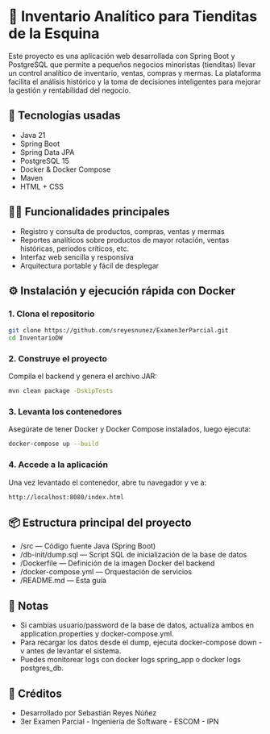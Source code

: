 # 🛒 Inventario Analítico para Tienditas de la Esquina

Este proyecto es una aplicación web desarrollada con Spring Boot y PostgreSQL que permite a pequeños negocios minoristas (tienditas) llevar un control analítico de inventario, ventas, compras y mermas. La plataforma facilita el análisis histórico y la toma de decisiones inteligentes para mejorar la gestión y rentabilidad del negocio.

## 🚀 Tecnologías usadas
- Java 21 
- Spring Boot
- Spring Data JPA
- PostgreSQL 15
- Docker & Docker Compose
- Maven
- HTML + CSS

## 🧑‍💻 Funcionalidades principales
- Registro y consulta de productos, compras, ventas y mermas
- Reportes analíticos sobre productos de mayor rotación, ventas históricas, periodos críticos, etc.
- Interfaz web sencilla y responsiva
- Arquitectura portable y fácil de desplegar

## ⚙️ Instalación y ejecución rápida con Docker

### 1. Clona el repositorio

```bash
git clone https://github.com/sreyesnunez/Examen3erParcial.git
cd InventarioDW

```

### 2. Construye el proyecto

Compila el backend y genera el archivo JAR:

```bash
mvn clean package -DskipTests
```

### 3. Levanta los contenedores

Asegúrate de tener Docker y Docker Compose instalados, luego ejecuta:

```bash
docker-compose up --build
```

### 4. Accede a la aplicación 

Una vez levantado el contenedor, abre tu navegador y ve a:

```
http://localhost:8080/index.html
```

## 📦 Estructura principal del proyecto

- /src — Código fuente Java (Spring Boot)
- /db-init/dump.sql — Script SQL de inicialización de la base de datos
- /Dockerfile — Definición de la imagen Docker del backend
- /docker-compose.yml — Orquestación de servicios
- /README.md — Esta guía

## 📝 Notas

- Si cambias usuario/password de la base de datos, actualiza ambos en application.properties y docker-compose.yml.
- Para recargar los datos desde el dump, ejecuta docker-compose down -v antes de levantar el sistema.
- Puedes monitorear logs con docker logs spring_app o docker logs postgres_db.

## 👤 Créditos
- Desarrollado por Sebastián Reyes Núñez
- 3er Examen Parcial - Ingeniería de Software - ESCOM - IPN